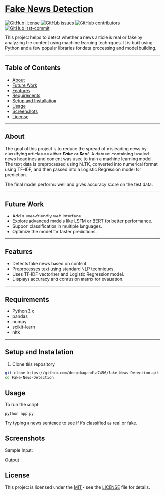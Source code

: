 # [Fake News Detection](https://deepikagandla7456.github.io/Fake-News-Detection/)

[![GitHub license](https://img.shields.io/github/license/deepikagandla7456/Fake-News-Detection)](LICENSE)
[![GitHub issues](https://img.shields.io/github/issues/deepikagandla7456/Fake-News-Detection)]()
[![GitHub contributors](https://img.shields.io/github/contributors/deepikagandla7456/Fake-News-Detection)]()
[![GitHub last-commit](https://img.shields.io/github/last-commit/deepikagandla7456/Fake-News-Detection)]()

This project helps to detect whether a news article is real or fake by analyzing the content using machine learning techniques. It is built using Python and a few popular libraries for data processing and model building.

---

## Table of Contents

- [About](#about)
- [Future Work](#future-work)
- [Features](#features)
- [Requirements](#requirements)
- [Setup and Installation](#setup-and-installation)
- [Usage](#usage)
- [Screenshots](#screenshots)
- [License](#license)

---

## About

The goal of this project is to reduce the spread of misleading news by classifying articles as either ***Fake*** or ***Real.*** A dataset containing labeled news headlines and content was used to train a machine learning model. The text data is preprocessed using NLTK, converted into numerical format using TF-IDF, and then passed into a Logistic Regression model for prediction.

The final model performs well and gives accuracy score on the test data.

---

## Future Work

- Add a user-friendly web interface.
- Explore advanced models like LSTM or BERT for better performance.
- Support classification in multiple languages.
- Optimize the model for faster predictions.

---

## Features

- Detects fake news based on content.
- Preprocesses text using standard NLP techniques.
- Uses TF-IDF vectorizer and Logistic Regression model.
- Displays accuracy and confusion matrix for evaluation.

---

## Requirements

- Python 3.x  
- pandas  
- numpy  
- scikit-learn  
- nltk  

---

## Setup and Installation

1. Clone this repository:
```bash
git clone https://github.com/deepikagandla7456/Fake-News-Detection.git
cd Fake-News-Detection
```
## Usage
To run the script:
```shell
python app.py
```
Try typing a news sentence to see if it’s classified as real or fake.
## Screenshots
Sample Input:

Output 


## License

This project is licensed under the [MIT](LICENSE) - see the [LICENSE](LICENSE) file for details.

